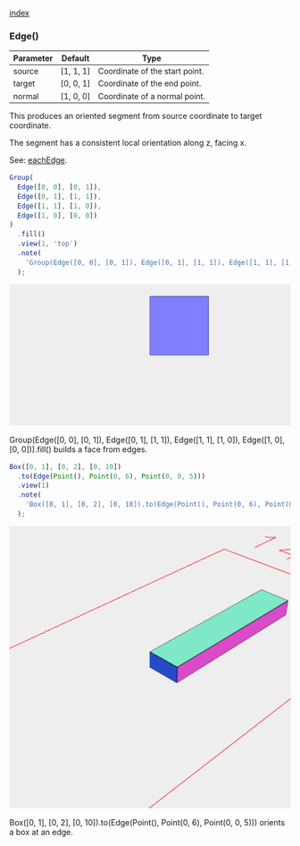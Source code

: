 [index](../../nb/api/index.md)
### Edge()
Parameter|Default|Type
---|---|---
source|[1, 1, 1]|Coordinate of the start point.
target|[0, 0, 1]|Coordinate of the end point.
normal|[1, 0, 0]|Coordinate of a normal point.

This produces an oriented segment from source coordinate to target coordinate.

The segment has a consistent local orientation along z, facing x.

See: [eachEdge](../../nb/api/eachEdge.md).

```JavaScript
Group(
  Edge([0, 0], [0, 1]),
  Edge([0, 1], [1, 1]),
  Edge([1, 1], [1, 0]),
  Edge([1, 0], [0, 0])
)
  .fill()
  .view(1, 'top')
  .note(
    'Group(Edge([0, 0], [0, 1]), Edge([0, 1], [1, 1]), Edge([1, 1], [1, 0]), Edge([1, 0], [0, 0])).fill() builds a face from edges.'
  );
```

![Image](Edge.md.0.png)

Group(Edge([0, 0], [0, 1]), Edge([0, 1], [1, 1]), Edge([1, 1], [1, 0]), Edge([1, 0], [0, 0])).fill() builds a face from edges.

```JavaScript
Box([0, 1], [0, 2], [0, 10])
  .to(Edge(Point(), Point(0, 6), Point(0, 0, 5)))
  .view(1)
  .note(
    'Box([0, 1], [0, 2], [0, 10]).to(Edge(Point(), Point(0, 6), Point(0, 0, 5))) orients a box at an edge.'
  );
```

![Image](Edge.md.1.png)

Box([0, 1], [0, 2], [0, 10]).to(Edge(Point(), Point(0, 6), Point(0, 0, 5))) orients a box at an edge.
